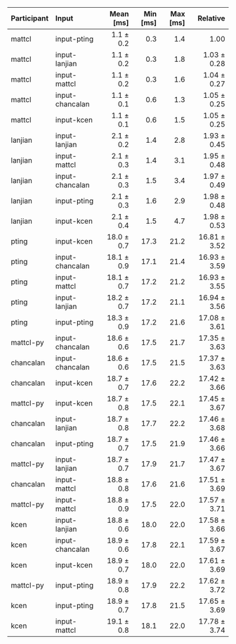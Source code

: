 | Participant | Input | Mean [ms] | Min [ms] | Max [ms] | Relative |
|:---|:---|---:|---:|---:|---:|
| mattcl | input-pting | 1.1 ± 0.2 | 0.3 | 1.4 | 1.00 |
| mattcl | input-lanjian | 1.1 ± 0.2 | 0.3 | 1.8 | 1.03 ± 0.28 |
| mattcl | input-mattcl | 1.1 ± 0.2 | 0.3 | 1.6 | 1.04 ± 0.27 |
| mattcl | input-chancalan | 1.1 ± 0.1 | 0.6 | 1.3 | 1.05 ± 0.25 |
| mattcl | input-kcen | 1.1 ± 0.1 | 0.6 | 1.5 | 1.05 ± 0.25 |
| lanjian | input-lanjian | 2.1 ± 0.2 | 1.4 | 2.8 | 1.93 ± 0.45 |
| lanjian | input-mattcl | 2.1 ± 0.3 | 1.4 | 3.1 | 1.95 ± 0.48 |
| lanjian | input-chancalan | 2.1 ± 0.3 | 1.5 | 3.4 | 1.97 ± 0.49 |
| lanjian | input-pting | 2.1 ± 0.3 | 1.6 | 2.9 | 1.98 ± 0.48 |
| lanjian | input-kcen | 2.1 ± 0.4 | 1.5 | 4.7 | 1.98 ± 0.53 |
| pting | input-kcen | 18.0 ± 0.7 | 17.3 | 21.2 | 16.81 ± 3.52 |
| pting | input-chancalan | 18.1 ± 0.9 | 17.1 | 21.4 | 16.93 ± 3.59 |
| pting | input-mattcl | 18.1 ± 0.7 | 17.2 | 21.2 | 16.93 ± 3.55 |
| pting | input-lanjian | 18.2 ± 0.7 | 17.2 | 21.1 | 16.94 ± 3.56 |
| pting | input-pting | 18.3 ± 0.9 | 17.2 | 21.6 | 17.08 ± 3.61 |
| mattcl-py | input-chancalan | 18.6 ± 0.6 | 17.5 | 21.7 | 17.35 ± 3.63 |
| chancalan | input-chancalan | 18.6 ± 0.6 | 17.5 | 21.5 | 17.37 ± 3.63 |
| chancalan | input-kcen | 18.7 ± 0.7 | 17.6 | 22.2 | 17.42 ± 3.66 |
| mattcl-py | input-kcen | 18.7 ± 0.8 | 17.5 | 22.1 | 17.45 ± 3.67 |
| chancalan | input-lanjian | 18.7 ± 0.8 | 17.7 | 22.2 | 17.46 ± 3.68 |
| chancalan | input-pting | 18.7 ± 0.7 | 17.5 | 21.9 | 17.46 ± 3.66 |
| mattcl-py | input-lanjian | 18.7 ± 0.7 | 17.9 | 21.7 | 17.47 ± 3.67 |
| chancalan | input-mattcl | 18.8 ± 0.8 | 17.6 | 21.6 | 17.51 ± 3.69 |
| mattcl-py | input-mattcl | 18.8 ± 0.9 | 17.5 | 22.0 | 17.57 ± 3.71 |
| kcen | input-lanjian | 18.8 ± 0.6 | 18.0 | 22.0 | 17.58 ± 3.66 |
| kcen | input-chancalan | 18.9 ± 0.6 | 17.8 | 22.1 | 17.59 ± 3.67 |
| kcen | input-kcen | 18.9 ± 0.7 | 18.0 | 22.0 | 17.61 ± 3.69 |
| mattcl-py | input-pting | 18.9 ± 0.8 | 17.9 | 22.2 | 17.62 ± 3.72 |
| kcen | input-pting | 18.9 ± 0.7 | 17.8 | 21.5 | 17.65 ± 3.69 |
| kcen | input-mattcl | 19.1 ± 0.8 | 18.1 | 22.0 | 17.78 ± 3.74 |
